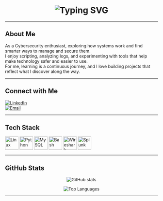 <h1 align="center">
  <img src="https://readme-typing-svg.demolab.com?font=Fira+Code&weight=600&size=28&duration=3000&pause=1000&color=2984bf&center=true&vCenter=true&width=500&lines=Hi%2C+I'm+Sutharsan" alt="Typing SVG" />
</h1>

---

##  About Me
As a Cybersecurity enthusiast, exploring how systems work and find smarter ways to manage and secure them.  
I enjoy scripting, analyzing logs, and experimenting with tools that help make technology safer and easier to use.  
For me, learning is a continuous journey, and I love building projects that reflect what I discover along the way.  

---

## Connect with Me

[![LinkedIn](https://img.shields.io/badge/LinkedIn-0077B5?style=for-the-badge&logo=linkedin&logoColor=white)](https://www.linkedin.com/in/sutharsansenthil/)  
[![Email](https://img.shields.io/badge/Email-D14836?style=for-the-badge&logo=gmail&logoColor=white)](mailto:sutharsansenthil46@gmail.com)  

---

## Tech Stack

<p align="left">
  <img src="https://cdn.jsdelivr.net/gh/devicons/devicon/icons/linux/linux-original.svg" height="44" alt="Linux"/>
  <img src="https://cdn.jsdelivr.net/gh/devicons/devicon/icons/python/python-original.svg" height="44" alt="Python"/>
  <img src="https://cdn.jsdelivr.net/gh/devicons/devicon/icons/mysql/mysql-original.svg" height="44" alt="MySQL"/>
  <img src="https://cdn.simpleicons.org/gnubash/ffffff" height="44" alt="Bash"/>
  <!-- Light (white) icons via Simple Icons CDN -->
  <img src="https://cdn.simpleicons.org/wireshark/ffffff" height="44" alt="Wireshark"/>
  <img src="https://cdn.simpleicons.org/splunk/ffffff" height="44" alt="Splunk"/>
</p>


---

## GitHub Stats
<p align="center">
  <img src="https://github-readme-stats-sigma-five.vercel.app/api?username=sanmarkos&show_icons=true&theme=tokyonight&hide_border=true" alt="GitHub stats" />
</p>

<p align="center">
  <img src="https://github-readme-stats-sigma-five.vercel.app/api/top-langs/?username=sanmarkos&layout=compact&theme=tokyonight&hide_border=true" alt="Top Languages" />
</p>

---

